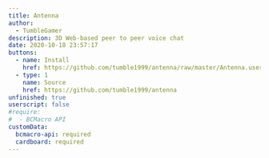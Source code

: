 ```yaml
---
title: Antenna
author:
  - TumbleGamer
description: 3D Web-based peer to peer voice chat
date: 2020-10-18 23:57:17
buttons:
  - name: Install
    href: https://github.com/tumble1999/antenna/raw/master/Antenna.user.js
  - type: 1
    name: Source
    href: https://github.com/tumble1999/antenna
unfinished: true
userscript: false
#require:
#  - BCMacro API
customData:
  bcmacro-api: required
  cardboard: required
---
```

